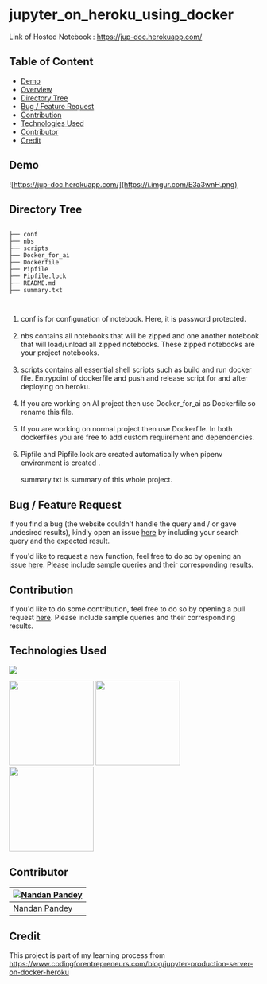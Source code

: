 # jupyter_on_heroku_using_docker
Link of Hosted Notebook : https://jup-doc.herokuapp.com/

## Table of Content
  * [Demo](#demo)
  * [Overview](#overview)
  * [Directory Tree](#directory-tree)
  * [Bug / Feature Request](#bug---feature-request)
  * [Contribution](#contribution)
  * [Technologies Used](#technologies-used)
  * [Contributor](#contributor)
  * [Credit](#credit)


## Demo

![https://jup-doc.herokuapp.com/](https://i.imgur.com/E3a3wnH.png)


## Directory Tree 
```

├── conf
├── nbs
├── scripts
├── Docker_for_ai
├── Dockerfile
├── Pipfile
├── Pipfile.lock
├── README.md
├── summary.txt



```
1. conf is for configuration of notebook. Here, it is password protected.<br><br>
2. nbs contains all notebooks that will be zipped and one another notebook that will load/unload all zipped notebooks. These zipped notebooks are your project notebooks.<br><br>
3. scripts contains all essential shell scripts such as build and run docker file. Entrypoint of dockerfile and push and release script for and after deploying on heroku.<br><br>
4. If you are working on AI project then use Docker_for_ai as Dockerfile so rename this file.<br><br>
5. If you are working on normal project then use Dockerfile. In both dockerfiles you are free to add custom requirement and dependencies.<br><br>
6. Pipfile and Pipfile.lock are created automatically when pipenv environment is created .<br><br>
summary.txt is summary of this whole project.

## Bug / Feature Request
If you find a bug (the website couldn't handle the query and / or gave undesired results), kindly open an issue [here](https://github.com/pandeynandancse/jupyter_on_heroku_using_docker/new) by including your search query and the expected result.

If you'd like to request a new function, feel free to do so by opening an issue [here](https://github.com/pandeynandancse/jupyter_on_heroku_using_docker/issues/new). Please include sample queries and their corresponding results.


## Contribution
If you'd like to do some contribution, feel free to do so by opening a pull request [here](https://github.com/pandeynandancse/jupyter_on_heroku_using_docker/pulls). Please include sample queries and their corresponding results.




## Technologies Used

![](https://forthebadge.com/images/badges/made-with-python.svg)


[<img target="_blank" src="https://i.imgur.com/6Ux6U5K.jpg" width=170>](https://docker.com/) 
[<img target="_blank" src="https://i.imgur.com/b4hdrpz.png" width=170>](https://jupyter.org/) 
[<img target="_blank" src="https://i.imgur.com/aMqQ4nd.png" width=170>](https://heroku.com/) 



## Contributor
[![Nandan Pandey](https://qph.fs.quoracdn.net/main-thumb-189737418-200-jmwzsixdznlgemnejuecomukeluqkgzd.jpeg)](https://pandeynandancse.github.io) |
-|
[Nandan Pandey](https://pandeynandancse.github.io) |)


## Credit
This project is part of my learning process from https://www.codingforentrepreneurs.com/blog/jupyter-production-server-on-docker-heroku

 

